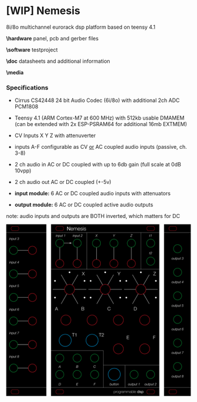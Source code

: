 # [WIP] Nemesis
8i/8o multichannel eurorack dsp platform based on teensy 4.1

**\hardware** panel, pcb and gerber files

**\software** testproject

**\doc** datasheets and additional information

**\media** 

### Specifications

- Cirrus CS42448 24 bit Audio Codec (6i/8o) with additional 2ch ADC PCM1808
- Teensy 4.1 (ARM Cortex-M7 at 600 MHz) with 512kb usable DMAMEM (can be extended with 2x ESP-PSRAM64 for additional 16mb EXTMEM)

- CV Inputs X Y Z with attenuverter
- inputs A-F configurable as CV <u>or</u> AC coupled audio inputs (passive, ch. 3-8)
- 2 ch audio in AC or DC coupled with up to 6db gain (full scale at 0dB 10vpp)
- 2 ch audio out AC or DC coupled (+-5v) 
- **input module:** 6 AC or DC coupled audio inputs with attenuators
- **output module:** 6 AC or DC coupled active audio outputs



note: audio inputs and outputs are BOTH inverted, which matters for DC

![Panel](media/nemesis-panel.png)
